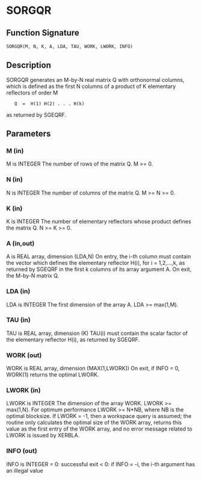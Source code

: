 # SORGQR

## Function Signature

```fortran
SORGQR(M, N, K, A, LDA, TAU, WORK, LWORK, INFO)
```

## Description


 SORGQR generates an M-by-N real matrix Q with orthonormal columns,
 which is defined as the first N columns of a product of K elementary
 reflectors of order M

       Q  =  H(1) H(2) . . . H(k)

 as returned by SGEQRF.

## Parameters

### M (in)

M is INTEGER The number of rows of the matrix Q. M >= 0.

### N (in)

N is INTEGER The number of columns of the matrix Q. M >= N >= 0.

### K (in)

K is INTEGER The number of elementary reflectors whose product defines the matrix Q. N >= K >= 0.

### A (in,out)

A is REAL array, dimension (LDA,N) On entry, the i-th column must contain the vector which defines the elementary reflector H(i), for i = 1,2,...,k, as returned by SGEQRF in the first k columns of its array argument A. On exit, the M-by-N matrix Q.

### LDA (in)

LDA is INTEGER The first dimension of the array A. LDA >= max(1,M).

### TAU (in)

TAU is REAL array, dimension (K) TAU(i) must contain the scalar factor of the elementary reflector H(i), as returned by SGEQRF.

### WORK (out)

WORK is REAL array, dimension (MAX(1,LWORK)) On exit, if INFO = 0, WORK(1) returns the optimal LWORK.

### LWORK (in)

LWORK is INTEGER The dimension of the array WORK. LWORK >= max(1,N). For optimum performance LWORK >= N*NB, where NB is the optimal blocksize. If LWORK = -1, then a workspace query is assumed; the routine only calculates the optimal size of the WORK array, returns this value as the first entry of the WORK array, and no error message related to LWORK is issued by XERBLA.

### INFO (out)

INFO is INTEGER = 0: successful exit < 0: if INFO = -i, the i-th argument has an illegal value

